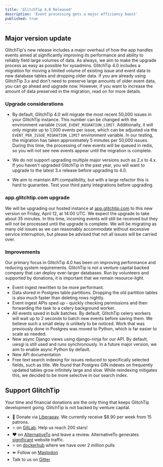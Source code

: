 ```yaml
---
title: 'GlitchTip 4.0 Released'
description: 'Event processing gets a major efficiency boost'
published: true
---
```


## Major version update

GlitchTip's new release includes a major overhaul of how the app handles events aimed at significantly improving its performance and ability to reliably field large volumes of data. As always, we aim to make the upgrade process as easy as possible for sysadmins. GlitchTip 4.0 includes a migration for moving a limited volume of existing issue and event data to new database tables and dropping older data. If you are already using GlitchTip 3.x and don't need to preserve large amounts of older event data, you can go ahead and upgrade now. However, if you want to increase the amount of data preserved in the migration, read on for more details.

### Upgrade considerations

- By default, GlitchTip 4.0 will migrate the most recent 50,000 issues in your GlitchTip instance. This number can be changed with the environment variable `ISSUE_EVENT_MIGRATION_LIMIT`. Additionally, it will only migrate up to 1,000 events per issue, which can be adjusted via the `EVENT_PER_ISSUE_MIGRATION_LIMIT` environment variable. In our testing, the migration has taken approximately 5 minutes per 50,000 issues. During this time, the processing of new events will be queued in redis, so you will not see new events appear until the migration is complete.

- We do not support upgrading multiple major versions such as 2.x to 4.x. If you haven't upgraded GlitchTip in the past year, you will want to upgrade to the latest 3.x release before upgrading to 4.0.

- We aim to maintain API compatibility, but with a large refactor this is hard to guarantee. Test your third party integrations before upgrading.

### app.glitchtip.com upgrade

We will be upgrading our hosted instance at [app.glitchtip.com](https://app.glitchtip.com) to this new version on Friday, April 12, at 14:00 UTC. We expect the upgrade to take about 35 minutes. In this time, incoming events will still be received but they will not be processed until the upgrade is complete. We will be migrating as many old issues as we can reasonably accommodate without excessive service interruption, but please be advised that not all issues will be carried over.

### Improvements

Our primary focus in GlitchTip 4.0 has been on improving performance and reducing system requirements. GlitchTip is not a venture capital backed company that can deploy ever-larger databases. Run by volunteers and supported by donations, it is important that we remain resource-light.

- Event ingest rewritten to be more performant.
- Data stored in Postgres table partitions. Dropping the old partition tables is also much faster than deleting rows nightly.
- Event ingest APIs sped up - quickly checking permissions and then forwarding the task to a celery background worker.
- All events saved in bulk batches. By default, GlitchTip celery workers will wait up to 2 seconds to batch new events before saving them. We believe such a small delay is unlikely to be noticed. Work that was previously done in Postgres was moved to Python, which is far easier to scale as needed.
- New async Django views using django-ninja for our API. By default, uwsgi is still used and runs synchronously. In a future major version, we aim to enable async Python by default.
- New API documentation
- Free text search indexing for issues reduced to specifically selected fields, such as title. We found that Postgres GIN indexes on frequently updated tables grow infinitely large and slow. While reindexing mitigates this, we decided to be more selective in our search index.

## Support GlitchTip

Your time and financial donations are the only thing that keeps GlitchTip development going. GlitchTip is not backed by venture capital.

- 💸 Donate via [Liberapay](https://en.liberapay.com/GlitchTip). We currently receive $8.90 per week from 15 patrons.
- ⭐ on [GitLab](https://gitlab.com/glitchtip/glitchtip-backend/). Help us reach 200 stars!
- ❤️ on [AlternativeTo](https://alternativeto.net/software/glitchtip/about/) and leave a review. AlternativeTo generates [significant](https://plausible.io/glitchtip.com?period=30d) website traffic.
- ⭐ on [dockerhub](https://hub.docker.com/r/glitchtip/glitchtip) where we have over 2 million pulls
- ⏩ Follow on [Mastodon](https://mastodon.online/@glitchtip)
- Talk to us on [Gitter](https://app.gitter.im/#/room/#GlitchTip_community:gitter.im)
